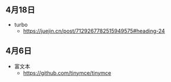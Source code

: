 ## 4月18日
- turbo 
  - https://juejin.cn/post/7129267782515949575#heading-24
## 4月6日
- 富文本
  - https://github.com/tinymce/tinymce